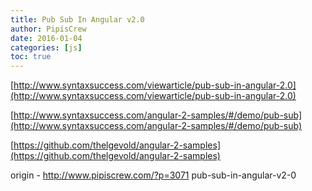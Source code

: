 ```yaml
---
title: Pub Sub In Angular v2.0
author: PipisCrew
date: 2016-01-04
categories: [js]
toc: true
---
```


[http://www.syntaxsuccess.com/viewarticle/pub-sub-in-angular-2.0](http://www.syntaxsuccess.com/viewarticle/pub-sub-in-angular-2.0)

[http://www.syntaxsuccess.com/angular-2-samples/#/demo/pub-sub](http://www.syntaxsuccess.com/angular-2-samples/#/demo/pub-sub)

[https://github.com/thelgevold/angular-2-samples](https://github.com/thelgevold/angular-2-samples)

origin - http://www.pipiscrew.com/?p=3071 pub-sub-in-angular-v2-0